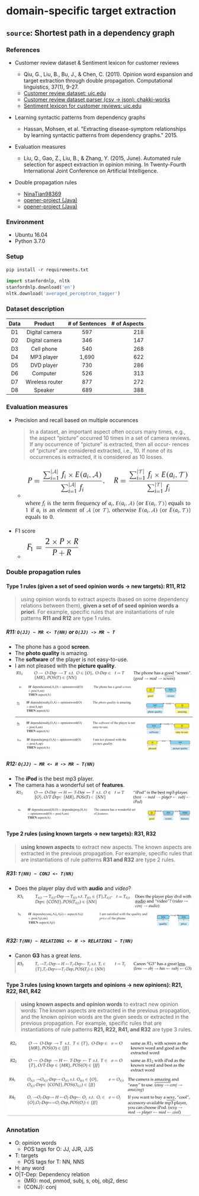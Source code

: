 # domain-specific target extraction

## `source`: Shortest path in a dependency graph

### References
* Customer review dataset & Sentiment lexicon for customer reviews
    - Qiu, G., Liu, B., Bu, J., & Chen, C. (2011). Opinion word expansion and target extraction through double propagation. Computational linguistics, 37(1), 9-27.
    - [Customer review dataset: uic.edu](https://www.cs.uic.edu/~liub/FBS/sentiment-analysis.html#datasets)
    - [Customer review dataset parser (csv -> json): chakki-works](https://github.com/chakki-works/chazutsu/blob/7eea1f6b441db62ec76f64da1c041cb931746907/chazutsu/datasets/customer_review.py)
    - [Sentiment lexicon for customer reviews: uic.edu](https://www.cs.uic.edu/~liub/FBS/sentiment-analysis.html#lexicon)

* Learning syntactic patterns from dependency graphs
    - Hassan, Mohsen, et al. "Extracting disease-symptom relationships by learning syntactic patterns from dependency graphs." 2015.

* Evaluation measures 
    - Liu, Q., Gao, Z., Liu, B., & Zhang, Y. (2015, June). Automated rule selection for aspect extraction in opinion mining. In Twenty-Fourth International Joint Conference on Artificial Intelligence.

* Double propagation rules
    - [NinaTian98369](https://github.com/NinaTian98369/Double-propagation/blob/master/extract_targets_dp_new_final.py)
    - [opener-project (Java)](https://github.com/opener-project/double-propagation-target-generation/tree/master/src/main/java/org/openerproject/double_propagation2/algorithm/rules)
    - [opener-project (Java)](https://github.com/opener-project/double-propagation-target-generation/blob/master/src/main/java/org/openerproject/double_propagation2/model/RelationTypes.java)


### Environment
* Ubuntu 16.04
* Python 3.7.0

### Setup
`pip install -r requirements.txt`
```python
import stanfordnlp, nltk
stanfordnlp.download('en')
nltk.download('averaged_perceptron_tagger')
```

### Dataset description
| Data |     Product     | # of Sentences | # of Aspects |
|:----:|:---------------:|:--------------:|-------------:|
|  D1  |  Digital camera |            597 |          218 |
|  D2  |  Digital camera |            346 |          147 |
|  D3  |    Cell phone   |            540 |          268 |
|  D4  |    MP3 player   |          1,690 |          622 |
|  D5  |    DVD player   |            730 |          286 |
|  D6  |     Computer    |            526 |          313 |
|  D7  | Wireless router |            877 |          272 |
|  D8  |     Speaker     |            689 |          388 |

### Evaluation measures
* Precision and recall based on multiple occurences
    > In a dataset, an important aspect often occurs many times, e.g., the aspect “picture” occurred 10 times in a set of camera reviews. If any occurrence of “picture” is extracted, then all occur- rences of “picture” are considered extracted, i.e., 10. If none of its occurrences is extracted, it is considered as 10 losses.
    
    - <img src="assets/Mul_Precision,Recall.png"></img><img src="assets/Mul_Precision,Recall2.png"></img>

<!--* Precision and recall based on distinct occurence
    > if any occurrence of “picture” is extracted, it is considered as one extrac- tion. If none is extracted, it is considered as one loss.
    
    - <img src="assets/Dis_Precision,Recall.png"></img><img src="assets/Dis_Precision,Recall2.png"></img>-->

* F1 score
    - <img src="assets/F1.png"></img>
    
### Double propagation rules 

#### Type 1 rules (given a set of seed opinion words -> new targets): R11, R12
> using opinion words to extract aspects (based on some dependency relations between them), **given a set of of seed opinion words a priori**. For example, specific rules that are instantiations of rule patterns **R11 and R12** are type 1 rules.

##### R11: `O(JJ) ~ MR <- T(NN)` or `O(JJ) -> MR ~ T`
- The phone has a good **screen**.
- The **photo quality** is amazing.
- The **software** of the player is not easy-to-use.
- I am not pleased with the **picture quality**. 
<img src="assets/R11.png"></img><img src="assets/R11a.png"></img><img src="assets/R11b.png"></img><img src="assets/R11c.png"></img>

##### R12: `O(JJ) ~ MR <- H -> MR ~ T(NN)`
- The **iPod** is the best mp3 player.
- The camera has a wonderful set of **features**. 
<img src="assets/R12.png"></img><img src="assets/R12a.png"></img>

#### Type 2 rules (using known targets -> new targets): R31, R32
> **using known aspects** to extract new aspects. The known aspects are extracted in the previous propagation. For example, specific rules that are instantiations of rule patterns **R31 and R32** are type 2 rules.

##### R31: `T(NN) ~ CONJ <- T(NN)` 
- Does the player play dvd with **audio** and *video*?
<img src="assets/R31.png"></img><img src="assets/R31a.png"></img>

##### R32: `T(NN) ~ RELATION1 <- H -> RELATION1 ~ T(NN)`
- Canon **G3** has a great *lens*.
<img src="assets/R32.png"></img>

#### Type 3 rules (using known targets and opinions -> new opinions): R21, R22, R41, R42
> **using known aspects and opinion words** to extract new opinion words. The known aspects are extracted in the previous propagation, and the known opinion words are the given seeds or extracted in the previous propagation. For example, specific rules that are instantiations of rule patterns **R21, R22, R41, and R32** are type 3 rules.

<img src="assets/Type3A.png"></img><img src="assets/Type3B.png"></img>

### Annotation
* O: opinion words
    - POS tags for O: JJ, JJR, JJS
* T: targets
    - POS tags for T: NN, NNS
* H: any word
* O|T-Dep: Dependency relation
    - {MR}: mod, pnmod, subj, s, obj, obj2, desc
    - {CONJ}: conj

<!--
## Obsolete
* MDSD dataset
    - https://www.cs.jhu.edu/~mdredze/datasets/sentiment/
* MDSD datset parser (xml -> json)
    - https://github.com/robbymeals/word_vectors/blob/d829159e017695eb716413a02e3eee78fb86de25/src/mdsd2json.py
-->
